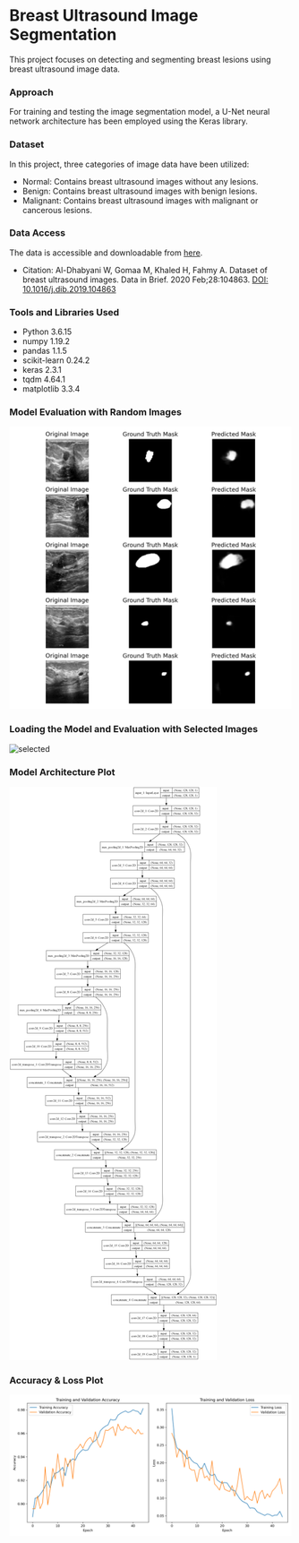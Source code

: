 # Breast Ultrasound Image Segmentation
This project focuses on detecting and segmenting breast lesions using breast ultrasound image data.
### Approach
For training and testing the image segmentation model, a U-Net neural network architecture has been employed using the Keras library.
### Dataset
In this project, three categories of image data have been utilized:

- Normal: Contains breast ultrasound images without any lesions.
- Benign: Contains breast ultrasound images with benign lesions.
- Malignant: Contains breast ultrasound images with malignant or cancerous lesions.
### Data Access
The data is accessible and downloadable from [here](https://www.kaggle.com/datasets/aryashah2k/breast-ultrasound-images-dataset).

- Citation: Al-Dhabyani W, Gomaa M, Khaled H, Fahmy A. Dataset of breast ultrasound images. Data in Brief. 2020 Feb;28:104863. [DOI: 10.1016/j.dib.2019.104863]( https://doi.org/10.1016/j.dib.2019.104863)

### Tools and Libraries Used
- Python 3.6.15
- numpy 1.19.2
- pandas 1.1.5
- scikit-learn 0.24.2
- keras 2.3.1
- tqdm 4.64.1
- matplotlib 3.3.4
### Model Evaluation with Random Images
![images](https://github.com/mohammadhosseinparsaei/Breast-Ultrasound-Image-Segmentation/blob/main/evaluation.png)
### Loading the Model and Evaluation with Selected Images
![selected](https://github.com/mohammadhosseinparsaei/Breast-Ultrasound-Image-Segmentation/blob/main/selected_images.png)
### Model Architecture Plot
![Architecture](https://github.com/mohammadhosseinparsaei/Breast-Ultrasound-Image-Segmentation/blob/main/model_architecture_plot.png)
### Accuracy & Loss Plot
![Accuracy & Loss plot](https://github.com/mohammadhosseinparsaei/Breast-Ultrasound-Image-Segmentation/blob/main/accuracy_loss_plot.png)
